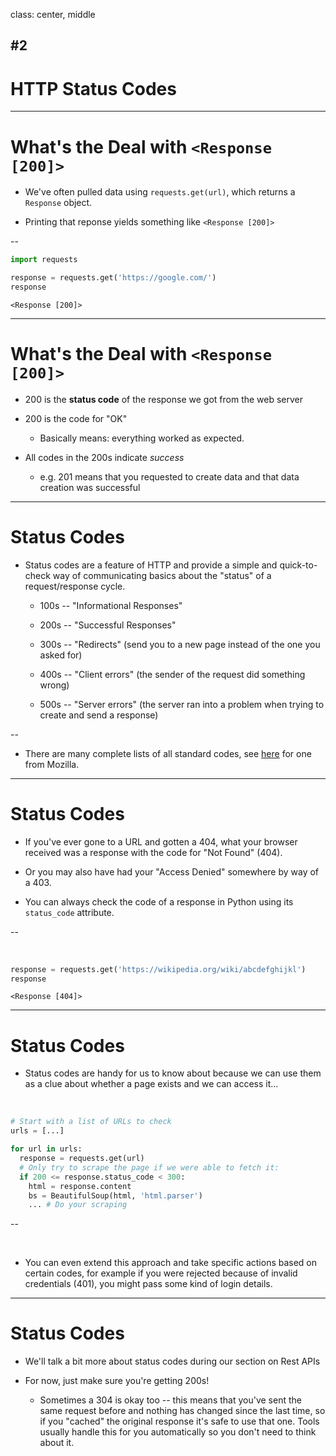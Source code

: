 class: center, middle

## #2
# HTTP Status Codes

---

# What's the Deal with `<Response [200]>`

- We've often pulled data using `requests.get(url)`, which returns a `Response` object.

- Printing that reponse yields something like `<Response [200]>`

--

```python
import requests

response = requests.get('https://google.com/')
response
```
```
<Response [200]>
```

---

# What's the Deal with `<Response [200]>`

- 200 is the **status code** of the response we got from the web server

- 200 is the code for "OK"

  - Basically means: everything worked as expected.

- All codes in the 200s indicate *success*

  - e.g. 201 means that you requested to create data and that data creation was successful

---

# Status Codes

- Status codes are a feature of HTTP and provide a simple and quick-to-check way of communicating basics about the "status" of a request/response cycle.

  - 100s -- "Informational Responses"

  - 200s -- "Successful Responses"

  - 300s -- "Redirects" (send you to a new page instead of the one you asked for)

  - 400s -- "Client errors" (the sender of the request did something wrong)

  - 500s -- "Server errors" (the server ran into a problem when trying to create and send a response)

--

- There are many complete lists of all standard codes, see [here](https://developer.mozilla.org/en-US/docs/Web/HTTP/Status) for one from Mozilla.

---

# Status Codes

- If you've ever gone to a URL and gotten a 404, what your browser received was a response with the code for "Not Found" (404).

- Or you may also have had your "Access Denied" somewhere by way of a 403.

- You can always check the code of a response in Python using its `status_code` attribute.

--

<br>

```python
response = requests.get('https://wikipedia.org/wiki/abcdefghijkl')
response
```
```
<Response [404]>
```

---

# Status Codes

- Status codes are handy for us to know about because we can use them as a clue about whether a page exists and we can access it...

<br>

```python
# Start with a list of URLs to check
urls = [...]

for url in urls:
  response = requests.get(url)
  # Only try to scrape the page if we were able to fetch it:
  if 200 <= response.status_code < 300:
    html = response.content
    bs = BeautifulSoup(html, 'html.parser')
    ... # Do your scraping
```

--

<br>

- You can even extend this approach and take specific actions based on certain codes, for example if you were rejected because of invalid credentials (401), you might pass some kind of login details.

---

# Status Codes

- We'll talk a bit more about status codes during our section on Rest APIs

- For now, just make sure you're getting 200s!

  - Sometimes a 304 is okay too -- this means that you've sent the same request before and nothing has changed since the last time, so if you "cached" the original response it's safe to use that one. Tools usually handle this for you automatically so you don't need to think about it.
